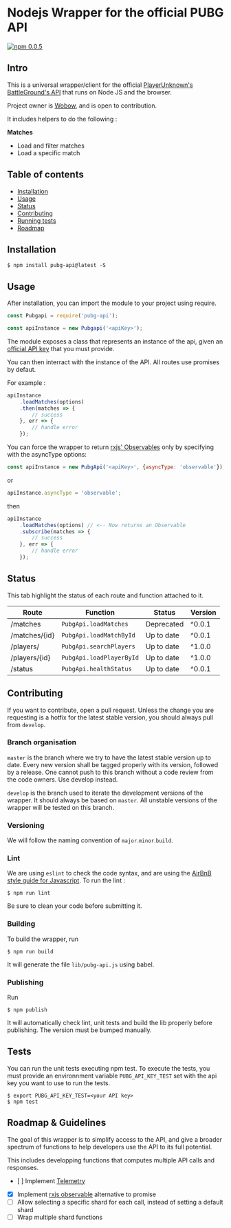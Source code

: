 # Nodejs Wrapper for the official PUBG API
[![npm 0.0.5](https://img.shields.io/badge/npm-v0.0.5-brightgreen.svg)](https://www.npmjs.com/package/pubg-api)
## Intro
This is a universal wrapper/client for the official [PlayerUnknown's BattleGround's API](https://developer.playbattlegrounds.com/) that runs on Node JS and the browser.

Project owner is [Wobow](https://github.com/Wobow), and is open to contribution.

It includes helpers to do the following :

**Matches**
- Load and filter matches
- Load a specific match


## Table of contents
- [Installation](#installation)
- [Usage](#usage)
- [Status](#status)
- [Contributing](#contributing)
- [Running tests](#tests)
- [Roadmap](#roadmap--guidelines)

## Installation

    $ npm install pubg-api@latest -S

## Usage

After installation, you can import the module to your project using require. 
```javascript
const Pubgapi = require('pubg-api');

const apiInstance = new Pubgapi('<apiKey>');
```
The module exposes a class that represents an instance of the api, given an [official API key](https://developer.playbattlegrounds.com/) that you must provide.

You can then interract with the instance of the API. All routes use promises by defaut. 

For example :
```javascript
apiInstance
    .loadMatches(options)
    .then(matches => {
        // success
    }, err => {
        // handle error
    });
```

You can force the wrapper to return [rxjs' Observables](https://github.com/reactivex/rxjs) only by specifying with the asyncType options:
```javascript
const apiInstance = new PubgApi('<apiKey>', {asyncType: 'observable'});
```
or 
```javascript
apiInstance.asyncType = 'observable';
```
then
```javascript
apiInstance
    .loadMatches(options) // <-- Now returns an Observable
    .subscribe(matches => {
        // success
    }, err => {
        // handle error
    });
```

## Status

This tab highlight the status of each route and function attached to it.

| Route              | Function                     | Status           | Version     |
|-------             |----------                    |--------          |---------    |
| /matches           | `PubgApi.loadMatches`        | Deprecated       | ^0.0.1      |
| /matches/{id}      | `PubgApi.loadMatchById`      | Up to date       | ^0.0.1      |
| /players/          | `PubgApi.searchPlayers`      | Up to date       | ^1.0.0      |
| /players/{id}      | `PubgApi.loadPlayerById`     | Up to date       | ^1.0.0      |
| /status            | `PubgApi.healthStatus`       | Up to date       | ^0.0.1      |

## Contributing

If you want to contribute, open a pull request. Unless the change you are requesting is a hotfix for the latest stable version, you should always pull from `develop`. 

### Branch organisation
`master` is the branch where we try to have the latest stable version up to date. Every new version shall be tagged properly with its version, followed by a release. One cannot push to this branch without a code review from the code owners. Use develop instead.

`develop` is the branch used to iterate the development versions of the wrapper. It should always be based on `master`. All unstable versions of the wrapper will be tested on this branch. 

### Versioning

We will follow the naming convention of `major`.`minor`.`build`. 

### Lint

We are using `eslint` to check the code syntax, and are using the [AirBnB style guide for Javascript](https://github.com/airbnb/javascript). 
To run the lint :

    $ npm run lint

Be sure to clean your code before submitting it.

### Building

To build the wrapper, run 

    $ npm run build

It will generate the file `lib/pubg-api.js` using babel.

### Publishing

Run

    $ npm publish

It will automatically check lint, unit tests and build the lib properly before publishing. The version must be bumped manually.

## Tests

You can run the unit tests executing npm test. To execute the tests, you must provide an environnment variable `PUBG_API_KEY_TEST` set with the api key you want to use to run the tests. 

    $ export PUBG_API_KEY_TEST=<your API key>
    $ npm test

## Roadmap & Guidelines

The goal of this wrapper is to simplify access to the API, and give a broader spectrum of functions to help developers use the API to its full potential.

This includes developping functions that computes multiple API calls and responses.

- [ ] Implement [Telemetry](https://developer.playbattlegrounds.com/docs/en/telemetry.html) 
- [x] Implement [rxjs observable](https://github.com/reactivex/rxjs) alternative to promise
- [ ] Allow selecting a specific shard for each call, instead of setting a default shard
- [ ] Wrap multiple shard functions
